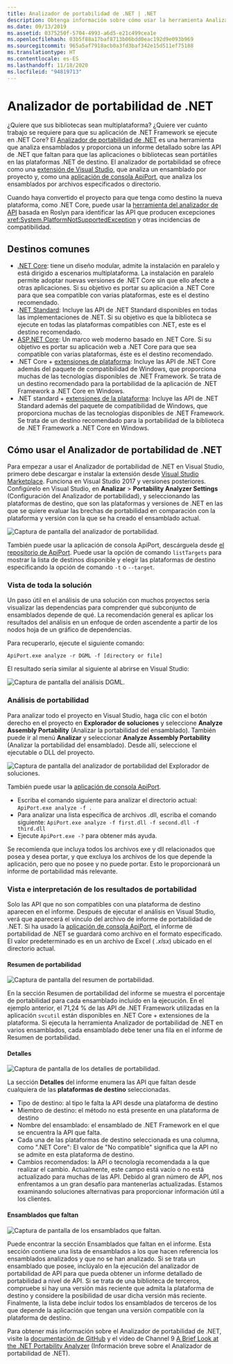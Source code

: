 ```yaml
---
title: Analizador de portabilidad de .NET | .NET
description: Obtenga información sobre cómo usar la herramienta Analizador de portabilidad de .NET para evaluar la portabilidad de su código entre las diferentes implementaciones de .NET, incluidos .NET Core, .NET Standard, UWP y Xamarin.
ms.date: 09/13/2019
ms.assetid: 0375250f-5704-4993-a6d5-e21c499cea1e
ms.openlocfilehash: 03b5f88a17baf8713b06bdd0eac192d9e093b969
ms.sourcegitcommit: 965a5af7918acb0a3fd3baf342e15d511ef75188
ms.translationtype: HT
ms.contentlocale: es-ES
ms.lasthandoff: 11/18/2020
ms.locfileid: "94819713"
---
```

# <a name="the-net-portability-analyzer"></a>Analizador de portabilidad de .NET

¿Quiere que sus bibliotecas sean multiplataforma? ¿Quiere ver cuánto trabajo se requiere para que su aplicación de .NET Framework se ejecute en .NET Core? El [Analizador de portabilidad de .NET](https://github.com/microsoft/dotnet-apiport) es una herramienta que analiza ensamblados y proporciona un informe detallado sobre las API de .NET que faltan para que las aplicaciones o bibliotecas sean portátiles en las plataformas .NET de destino. El analizador de portabilidad se ofrece como una [extensión de Visual Studio](https://marketplace.visualstudio.com/items?itemName=ConnieYau.NETPortabilityAnalyzer), que analiza un ensamblado por proyecto y, como una [aplicación de consola ApiPort](https://aka.ms/apiportdownload), que analiza los ensamblados por archivos especificados o directorio.

Cuando haya convertido el proyecto para que tenga como destino la nueva plataforma, como .NET Core, puede usar la [herramienta del analizador de API](api-analyzer.md) basada en Roslyn para identificar las API que producen excepciones <xref:System.PlatformNotSupportedException> y otras incidencias de compatibilidad.

## <a name="common-targets"></a>Destinos comunes

- [.NET Core](../../core/introduction.md): tiene un diseño modular, admite la instalación en paralelo y está dirigido a escenarios multiplataforma. La instalación en paralelo permite adoptar nuevas versiones de .NET Core sin que ello afecte a otras aplicaciones. Si su objetivo es portar su aplicación a .NET Core para que sea compatible con varias plataformas, este es el destino recomendado.
- .[NET Standard](../net-standard.md): Incluye las API de .NET Standard disponibles en todas las implementaciones de .NET. Si su objetivo es que la biblioteca se ejecute en todas las plataformas compatibles con .NET, este es el destino recomendado.
- [ASP.NET Core](/aspnet/core): Un marco web moderno basado en .NET Core. Si su objetivo es portar su aplicación web a .NET Core para que sea compatible con varias plataformas, éste es el destino recomendado.
- .NET Core + [extensiones de plataforma](../../core/porting/windows-compat-pack.md): Incluye las API de .NET Core además del paquete de compatibilidad de Windows, que proporciona muchas de las tecnologías disponibles de .NET Framework. Se trata de un destino recomendado para la portabilidad de la aplicación de .NET Framework a .NET Core en Windows.
- .NET standard + [extensiones de la plataforma](../../core/porting/windows-compat-pack.md): Incluye las API de .NET Standard además del paquete de compatibilidad de Windows, que proporciona muchas de las tecnologías disponibles de .NET Framework. Se trata de un destino recomendado para la portabilidad de la biblioteca de .NET Framework a .NET Core en Windows.

## <a name="how-to-use-the-net-portability-analyzer"></a>Cómo usar el Analizador de portabilidad de .NET

Para empezar a usar el Analizador de portabilidad de .NET en Visual Studio, primero debe descargar e instalar la extensión desde [Visual Studio Marketplace](https://marketplace.visualstudio.com/items?itemName=ConnieYau.NETPortabilityAnalyzer). Funciona en Visual Studio 2017 y versiones posteriores. Configúrelo en Visual Studio, en **Analizar** > **Portability Analyzer Settings** (Configuración del Analizador de portabilidad), y seleccionando las plataformas de destino, que son las plataformas y versiones de .NET en las que se quiere evaluar las brechas de portabilidad en comparación con la plataforma y versión con la que se ha creado el ensamblado actual.

![Captura de pantalla del analizador de portabilidad.](./media/portability-analyzer/portability-screenshot.png)

También puede usar la aplicación de consola ApiPort, descárguela desde [el repositorio de ApiPort](https://aka.ms/apiportdownload). Puede usar la opción de comando `listTargets` para mostrar la lista de destinos disponible y elegir las plataformas de destino especificando la opción de comando `-t` o `--target`.

### <a name="solution-wide-view"></a>Vista de toda la solución

Un paso útil en el análisis de una solución con muchos proyectos sería visualizar las dependencias para comprender qué subconjunto de ensamblados depende de qué. La recomendación general es aplicar los resultados del análisis en un enfoque de orden ascendente a partir de los nodos hoja de un gráfico de dependencias.

Para recuperarlo, ejecute el siguiente comando:

```console
ApiPort.exe analyze -r DGML -f [directory or file]
```

El resultado sería similar al siguiente al abrirse en Visual Studio:

![Captura de pantalla del análisis DGML.](./media/portability-analyzer/dgml-example.png)

### <a name="analyze-portability"></a>Análisis de portabilidad
Para analizar todo el proyecto en Visual Studio, haga clic con el botón derecho en el proyecto en **Explorador de soluciones** y seleccione **Analyze Assembly Portability** (Analizar la portabilidad del ensamblado). También puede ir al menú **Analizar** y seleccionar **Analyze Assembly Portability** (Analizar la portabilidad del ensamblado). Desde allí, seleccione el ejecutable o DLL del proyecto.

![Captura de pantalla del analizador de portabilidad del Explorador de soluciones.](./media/portability-analyzer/portability-solution-explorer.png)

También puede usar la [aplicación de consola ApiPort](https://aka.ms/apiportdownload).

- Escriba el comando siguiente para analizar el directorio actual: `ApiPort.exe analyze -f .`
- Para analizar una lista específica de archivos .dll, escriba el comando siguiente: `ApiPort.exe analyze -f first.dll -f second.dll -f third.dll`
- Ejecute `ApiPort.exe -?` para obtener más ayuda.

Se recomienda que incluya todos los archivos exe y dll relacionados que posea y desea portar, y que excluya los archivos de los que depende la aplicación, pero que no posee y no puede portar. Esto le proporcionará un informe de portabilidad más relevante.

### <a name="view-and-interpret-portability-result"></a>Vista e interpretación de los resultados de portabilidad

Solo las API que no son compatibles con una plataforma de destino aparecen en el informe.
Después de ejecutar el análisis en Visual Studio, verá que aparecerá el vínculo del archivo de informe de portabilidad de .NET. Si ha usado la [aplicación de consola ApiPort](https://aka.ms/apiportdownload), el informe de portabilidad de .NET se guardará como archivo en el formato especificado. El valor predeterminado es en un archivo de Excel ( *.xlsx*) ubicado en el directorio actual.

#### <a name="portability-summary"></a>Resumen de portabilidad

![Captura de pantalla del resumen de portabilidad.](./media/portability-analyzer/api-catalog-portablility-summary.png)

En la sección Resumen de portabilidad del informe se muestra el porcentaje de portabilidad para cada ensamblado incluido en la ejecución. En el ejemplo anterior, el 71,24 % de las API de .NET Framework utilizadas en la aplicación `svcutil` están disponibles en .NET Core + extensiones de la plataforma. Si ejecuta la herramienta Analizador de portabilidad de .NET en varios ensamblados, cada ensamblado debe tener una fila en el informe de Resumen de portabilidad.

#### <a name="details"></a>Detalles

![Captura de pantalla de los detalles de portabilidad.](./media/portability-analyzer/api-catalog-portablility-details.png)

La sección **Detalles** del informe enumera las API que faltan desde cualquiera de las **plataformas de destino** seleccionadas.

- Tipo de destino: al tipo le falta la API desde una plataforma de destino
- Miembro de destino: el método no está presente en una plataforma de destino
- Nombre del ensamblado: el ensamblado de .NET Framework en el que se encuentra la API que falta.
- Cada una de las plataformas de destino seleccionada es una columna, como ".NET Core": El valor de "No compatible" significa que la API no se admite en esta plataforma de destino.
- Cambios recomendados: la API o tecnología recomendada a la que realizar el cambio. Actualmente, este campo está vacío o no está actualizado para muchas de las API. Debido al gran número de API, nos enfrentamos a un gran desafío para mantenerlas actualizadas. Estamos examinando soluciones alternativas para proporcionar información útil a los clientes.

#### <a name="missing-assemblies"></a>Ensamblados que faltan

![Captura de pantalla de los ensamblados que faltan.](./media/portability-analyzer/api-catalog-missing-assemblies.png)

Puede encontrar la sección Ensamblados que faltan en el informe. Esta sección contiene una lista de ensamblados a los que hacen referencia los ensamblados analizados y que no se han analizado. Si se trata un ensamblado que posee, inclúyalo en la ejecución del analizador de portabilidad de API para que pueda obtener un informe detallado de portabilidad a nivel de API. Si se trata de una biblioteca de terceros, compruebe si hay una versión más reciente que admita la plataforma de destino y considere la posibilidad de usar dicha versión más reciente. Finalmente, la lista debe incluir todos los ensamblados de terceros de los que depende la aplicación que tengan una versión compatible con la plataforma de destino.

Para obtener más información sobre el Analizador de portabilidad de .NET, visite la [documentación de GitHub](https://github.com/Microsoft/dotnet-apiport#documentation) y el vídeo de Channel 9 [A Brief Look at the .NET Portability Analyzer](https://channel9.msdn.com/Blogs/Seth-Juarez/A-Brief-Look-at-the-NET-Portability-Analyzer) (Información breve sobre el Analizador de portabilidad de .NET).
